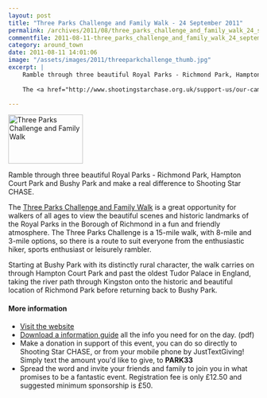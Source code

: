 ```yaml
---
layout: post
title: "Three Parks Challenge and Family Walk - 24 September 2011"
permalink: /archives/2011/08/three_parks_challenge_and_family_walk_24_september.html
commentfile: 2011-08-11-three_parks_challenge_and_family_walk_24_september
category: around_town
date: 2011-08-11 14:01:06
image: "/assets/images/2011/threeparkchallenge_thumb.jpg"
excerpt: |
    Ramble through three beautiful Royal Parks - Richmond Park, Hampton Court Park and Bushy Park and make a real difference to Shooting Star CHASE.
    
    The <a href="http://www.shootingstarchase.org.uk/support-us/our-campaigns/three-parks-challenge-and-family-walk">Three Parks Challenge and Family Walk</a> is a great opportunity for walkers of all ages to view the beautiful scenes and historic landmarks of the Royal Parks in the Borough of Richmond in a fun and friendly atmosphere. The Three Parks Challenge is a 15-mile walk, with 8-mile and 3-mile options, so there is a route to suit everyone from the enthusiastic hiker, sports enthusiast or leisurely rambler.

---
```


<a href="/assets/images/2011/threeparkchallenge.jpg" title="See larger version of - Three Parks Challenge and Family Walk"><img src="/assets/images/2011/threeparkchallenge_thumb.jpg" width="150" height="99" alt="Three Parks Challenge and Family Walk" class="photo right" /></a>

Ramble through three beautiful Royal Parks - Richmond Park, Hampton Court Park and Bushy Park and make a real difference to Shooting Star CHASE.

The [Three Parks Challenge and Family Walk](http://www.shootingstarchase.org.uk/support-us/our-campaigns/three-parks-challenge-and-family-walk) is a great opportunity for walkers of all ages to view the beautiful scenes and historic landmarks of the Royal Parks in the Borough of Richmond in a fun and friendly atmosphere. The Three Parks Challenge is a 15-mile walk, with 8-mile and 3-mile options, so there is a route to suit everyone from the enthusiastic hiker, sports enthusiast or leisurely rambler.

Starting at Bushy Park with its distinctly rural character, the walk carries on through Hampton Court Park and past the oldest Tudor Palace in England, taking the river path through Kingston onto the historic and beautiful location of Richmond Park before returning back to Bushy Park.

#### More information

-   [Visit the website](http://www.shootingstarchase.org.uk/support-us/our-campaigns/three-parks-challenge-and-family-walk)
-   [Download a information guide](Download) all the info you need for on the day. (pdf)
-   Make a donation in support of this event, you can do so directly to Shooting Star CHASE, or from your mobile phone by JustTextGiving! Simply text the amount you'd like to give, to **PARK33**
-   Spread the word and invite your friends and family to join you in what promises to be a fantastic event. Registration fee is only £12.50 and suggested minimum sponsorship is £50.
